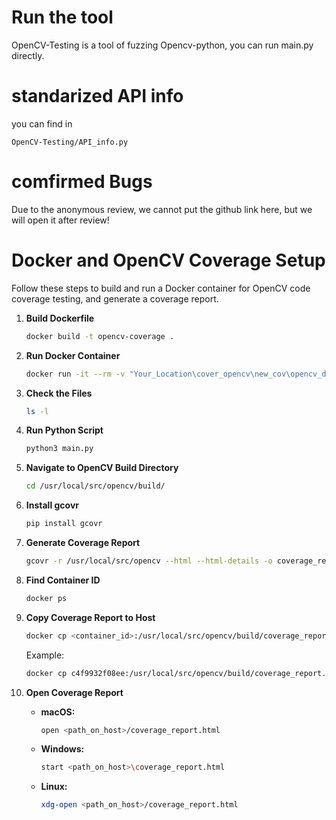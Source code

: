 
# Run the tool
OpenCV-Testing is a tool of fuzzing Opencv-python, you can run main.py directly.

# standarized API info
you can find in 
```
OpenCV-Testing/API_info.py
```

# comfirmed Bugs
Due to the anonymous review, we cannot put the github link here, but we will open it after review!

# Docker and OpenCV Coverage Setup

Follow these steps to build and run a Docker container for OpenCV code coverage testing, and generate a coverage report.

1. **Build Dockerfile**
    ```bash
    docker build -t opencv-coverage .
    ```

2. **Run Docker Container**
    ```bash
    docker run -it --rm -v "Your_Location\cover_opencv\new_cov\opencv_docker_code_coverages\OpenCV-Testing:/app" --name opencv_coverage_container_1 opencv-coverage
    ```

3. **Check the Files**
    ```bash
    ls -l
    ```

4. **Run Python Script**
    ```bash
    python3 main.py
    ```

5. **Navigate to OpenCV Build Directory**
    ```bash
    cd /usr/local/src/opencv/build/
    ```

6. **Install gcovr**
    ```bash
    pip install gcovr
    ```

7. **Generate Coverage Report**
    ```bash
    gcovr -r /usr/local/src/opencv --html --html-details -o coverage_report.html
    ```

8. **Find Container ID**
    ```bash
    docker ps
    ```

9. **Copy Coverage Report to Host**
    ```bash
    docker cp <container_id>:/usr/local/src/opencv/build/coverage_report.html <path_on_host>
    ```
    Example:
    ```bash
    docker cp c4f9932f08ee:/usr/local/src/opencv/build/coverage_report.html .
    ```

10. **Open Coverage Report**
    - **macOS:**
      ```bash
      open <path_on_host>/coverage_report.html
      ```
    - **Windows:**
      ```bash
      start <path_on_host>\coverage_report.html
      ```
    - **Linux:**
      ```bash
      xdg-open <path_on_host>/coverage_report.html
      ```
```
